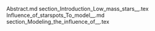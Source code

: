 Abstract.md
section_Introduction_Low_mass_stars__.tex
Influence_of_starspots_To_model__.md
section_Modeling_the_influence_of__.tex

